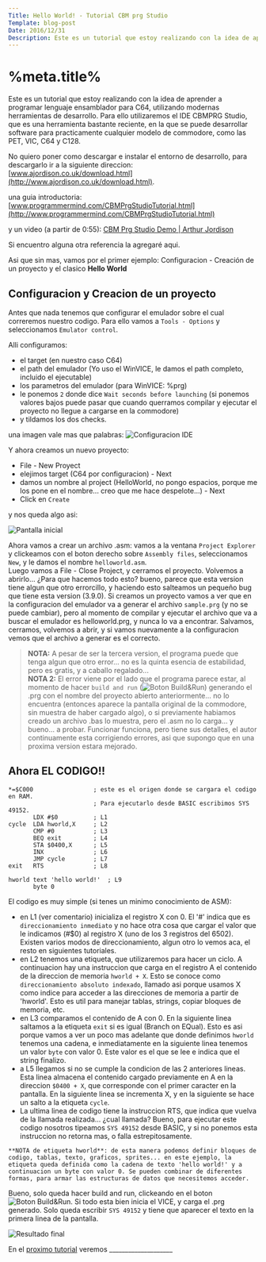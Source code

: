 ```yaml
---
Title: Hello World! - Tutorial CBM prg Studio
Template: blog-post
Date: 2016/12/31
Description: Este es un tutorial que estoy realizando con la idea de aprender a programar lenguaje ensamblador para C64...
---
```


# %meta.title%

Este es un tutorial que estoy realizando con la idea de aprender a programar lenguaje ensamblador para C64, utilizando modernas herramientas de desarrollo. Para ello utilizaremos el IDE CBMPRG Studio, que es una herramienta bastante reciente, en la que se puede desarrollar software para practicamente cualquier modelo de commodore, como las PET, VIC, C64 y C128.

No quiero poner como descargar e instalar el entorno de desarrollo, para descargarlo ir a la siguiente direccion: [www.ajordison.co.uk/download.html](http://www.ajordison.co.uk/download.html).

una guia introductoria: [www.programmermind.com/CBMPrgStudioTutorial.html](http://www.programmermind.com/CBMPrgStudioTutorial.html)

y un video (a partir de 0:55): [CBM Prg Studio Demo | Arthur Jordison](https://www.youtube.com/watch?v=2mifvS6qDQ0)

Si encuentro alguna otra referencia la agregaré aqui. 

Asi que sin mas, vamos por el primer ejemplo: Configuracion - Creación de un proyecto y el clasico **Hello World**

## Configuracion y Creacion de un proyecto

Antes que nada tenemos que configurar el emulador sobre el cual correremos nuestro codigo. Para ello vamos a `Tools - Options` y seleccionamos `Emulator control`. 

Alli configuramos:
* el target (en nuestro caso C64)
* el path del emulador (Yo uso el WinVICE, le damos el path completo, incluido el ejecutable)
* los parametros del emulador (para WinVICE: %prg)
* le ponemos `2` donde dice `Wait seconds before launching` (si ponemos valores bajos puede pasar que cuando querramos compilar y ejecutar el proyecto no llegue a cargarse en la commodore)
* y tildamos los dos checks.

una imagen vale mas que palabras: 
![Configuracion IDE](%base_url%/assets/images/blog_hello_world/configuracion_ide.png)

Y ahora creamos un nuevo proyecto: 
* File - New Proyect
* elejimos target (C64 por configuracion) - Next
* damos un nombre al project (HelloWorld, no pongo espacios, porque me los pone en el nombre... creo que me hace despelote...) - Next
* Click en `Create`

y nos queda algo asi:

![Pantalla inicial](%base_url%/assets/images/blog_hello_world/primer_pantalla_proyecto.png)

Ahora vamos a crear un archivo .asm: vamos a la ventana `Project Explorer` y clickeamos con el boton derecho sobre `Assembly files`, seleccionamos `New`, y le damos el nombre `helloworld.asm`.  
Luego vamos a File - Close Project, y cerramos el proyecto. Volvemos a abrirlo...
¿Para que hacemos todo esto? bueno, parece que esta version tiene algun que otro errorcillo, y haciendo esto salteamos un pequeño bug que tiene esta version (3.9.0). Si creamos un proyecto vamos a ver que en la configuracion del emulador va a generar el archivo `sample.prg` (y no se puede cambiar), pero al momento de compilar y ejecutar el archivo que va a buscar el emulador es helloworld.prg, y nunca lo va a encontrar. Salvamos, cerramos, volvemos a abrir, y si vamos nuevamente a la configuracion vemos que el archivo a generar es el correcto.

>**NOTA:** A pesar de ser la tercera version, el programa puede que tenga algun que otro error... no es la quinta esencia de estabilidad, pero es gratis, y a caballo regalado...  
>**NOTA 2:** El error viene por el lado que el programa parece estar, al momento de hacer `build and run` (![Boton Build&Run](%base_url%/assets/images/blog_hello_world/build_run_button.png)) generando el .prg con el nombre del proyecto abierto anteriormente... no lo encuentra (entonces aparece la pantalla original de la commodore, sin muestra de haber cargado algo), o si previamente habiamos creado un archivo .bas lo muestra, pero el .asm no lo carga... y bueno... a probar. Funcionar funciona, pero tiene sus detalles, el autor continuamente esta corrigiendo errores, asi que supongo que en una proxima version estara mejorado.

## Ahora EL CODIGO!!

~~~~~~~~
*=$C000                 ; este es el origen donde se cargara el codigo en RAM. 
                        ; Para ejecutarlo desde BASIC escribimos SYS 49152.
       LDX #$0          ; L1
cycle  LDA hworld,X     ; L2
       CMP #0           ; L3
       BEQ exit         ; L4 
       STA $0400,X      ; L5
       INX              ; L6
       JMP cycle        ; L7
exit   RTS              ; L8

hworld text 'hello world!'  ; L9
       byte 0
~~~~~~~~

El codigo es muy simple (si tenes un minimo conocimiento de ASM):

* en L1 (ver comentario) inicializa el registro X con 0. El '#' indica que es `direccionamiento inmediato` y no hace otra cosa que cargar el valor que le indicamos (#$0) al registro X (uno de los 3 registros del 6502). Existen varios modos de direccionamiento, algun otro lo vemos aca, el resto en siguientes tutoriales.
* en L2 tenemos una etiqueta, que utilizaremos para hacer un ciclo. A continuacion hay una instruccion que carga en el registro A el contenido de la direccion de memoria `hworld + X`. Esto se conoce como `direccionamiento absoluto indexado`,  llamado asi porque usamos X como indice para acceder a las direcciones de memoria a partir de 'hworld'. Esto es util para manejar tablas, strings, copiar bloques de memoria, etc.
* en L3 comparamos el contenido de A con 0. En la siguiente linea saltamos a la etiqueta `exit` si es igual (Branch on EQual). Esto es asi porque vamos a ver un poco mas adelante que donde definimos `hworld` tenemos una cadena, e inmediatamente en la siguiente linea tenemos un valor `byte` con valor 0. Este valor es el que se lee e indica que el string finalizo.
* a L5 llegamos si no se cumple la condicion de las 2 anteriores lineas. Esta linea almacena el contenido cargado previamente en A en la direccion `$0400 + X`, que corresponde con el primer caracter en la pantalla. En la siguiente linea se incrementa X, y en la siguiente se hace un salto a la etiqueta `cycle`.
* La ultima linea de codigo tiene la instruccion RTS, que indica que vuelva de la llamada realizada... ¿cual llamada? Bueno, para ejecutar este codigo nosotros tipeamos `SYS 49152` desde BASIC, y si no ponemos esta instruccion no retorna mas, o falla estrepitosamente.

~~~~~~~~
**NOTA de etiqueta hworld**: de esta manera podemos definir bloques de codigo, tablas, texto, graficos, sprites... en este ejemplo, la etiqueta queda definida como la cadena de texto 'hello world!' y a continuacion un byte con valor 0. Se pueden combinar de diferentes formas, para armar las estructuras de datos que necesitemos acceder.
~~~~~~~~

Bueno, solo queda hacer build and run, clickeando en el boton ![Boton Build&Run](%base_url%/assets/images/blog_hello_world/build_run_button.png). Si todo esta bien inicia el VICE, y carga el .prg generado. Solo queda escribir `SYS 49152` y tiene que aparecer el texto en la primera linea de la pantalla.

![Resultado final](%base_url%/assets/images/blog_hello_world/result.png)

En el [proximo tutorial](%base_url%/blog/____) veremos ____________________





























